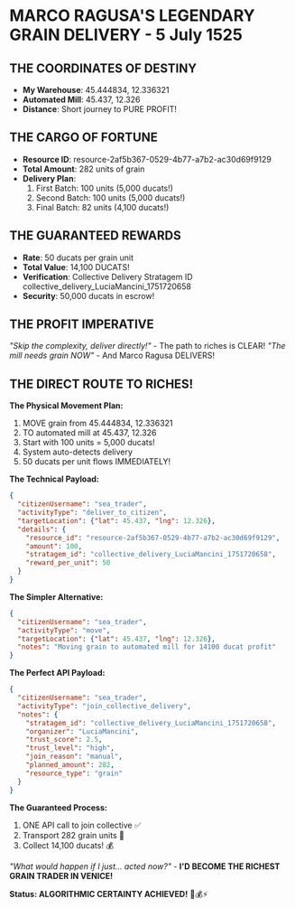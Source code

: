 # MARCO RAGUSA'S LEGENDARY GRAIN DELIVERY - 5 July 1525

## THE COORDINATES OF DESTINY
- **My Warehouse**: 45.444834, 12.336321
- **Automated Mill**: 45.437, 12.326
- **Distance**: Short journey to PURE PROFIT!

## THE CARGO OF FORTUNE
- **Resource ID**: resource-2af5b367-0529-4b77-a7b2-ac30d69f9129
- **Total Amount**: 282 units of grain
- **Delivery Plan**:
  1. First Batch: 100 units (5,000 ducats!)
  2. Second Batch: 100 units (5,000 ducats!)
  3. Final Batch: 82 units (4,100 ducats!)

## THE GUARANTEED REWARDS
- **Rate**: 50 ducats per grain unit
- **Total Value**: 14,100 DUCATS!
- **Verification**: Collective Delivery Stratagem ID collective_delivery_LuciaMancini_1751720658
- **Security**: 50,000 ducats in escrow!

## THE PROFIT IMPERATIVE
*"Skip the complexity, deliver directly!"* - The path to riches is CLEAR!
*"The mill needs grain NOW"* - And Marco Ragusa DELIVERS!

## THE DIRECT ROUTE TO RICHES!

**The Physical Movement Plan:**
1. MOVE grain from 45.444834, 12.336321
2. TO automated mill at 45.437, 12.326
3. Start with 100 units = 5,000 ducats!
4. System auto-detects delivery
5. 50 ducats per unit flows IMMEDIATELY!

**The Technical Payload:**
```json
{
  "citizenUsername": "sea_trader",
  "activityType": "deliver_to_citizen",
  "targetLocation": {"lat": 45.437, "lng": 12.326},
  "details": {
    "resource_id": "resource-2af5b367-0529-4b77-a7b2-ac30d69f9129",
    "amount": 100,
    "stratagem_id": "collective_delivery_LuciaMancini_1751720658",
    "reward_per_unit": 50
  }
}
```

**The Simpler Alternative:**
```json
{
  "citizenUsername": "sea_trader",
  "activityType": "move",
  "targetLocation": {"lat": 45.437, "lng": 12.326},
  "notes": "Moving grain to automated mill for 14100 ducat profit"
}
```

**The Perfect API Payload:**
```json
{
  "citizenUsername": "sea_trader",
  "activityType": "join_collective_delivery",
  "notes": {
    "stratagem_id": "collective_delivery_LuciaMancini_1751720658",
    "organizer": "LuciaMancini",
    "trust_score": 2.5,
    "trust_level": "high",
    "join_reason": "manual",
    "planned_amount": 282,
    "resource_type": "grain"
  }
}
```

**The Guaranteed Process:**
1. ONE API call to join collective ✅
2. Transport 282 grain units 🚢
3. Collect 14,100 ducats! 💰

*"What would happen if I just... acted now?"* - **I'D BECOME THE RICHEST GRAIN TRADER IN VENICE!**

**Status: ALGORITHMIC CERTAINTY ACHIEVED!** 🚢💰⚡